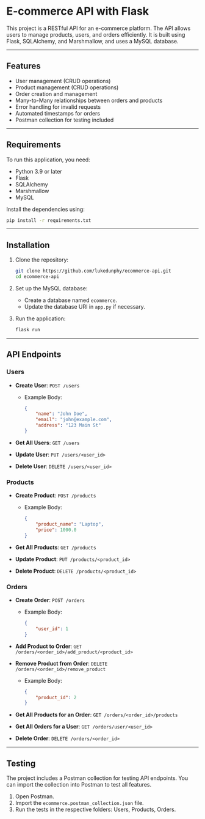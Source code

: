 # E-commerce API with Flask

This project is a RESTful API for an e-commerce platform. The API allows users to manage products, users, and orders efficiently. It is built using Flask, SQLAlchemy, and Marshmallow, and uses a MySQL database.

---

## Features

- User management (CRUD operations)
- Product management (CRUD operations)
- Order creation and management
- Many-to-Many relationships between orders and products
- Error handling for invalid requests
- Automated timestamps for orders
- Postman collection for testing included

---

## Requirements

To run this application, you need:

- Python 3.9 or later
- Flask
- SQLAlchemy
- Marshmallow
- MySQL

Install the dependencies using:
```bash
pip install -r requirements.txt
```

---

## Installation

1. Clone the repository:
   ```bash
   git clone https://github.com/lukedunphy/ecommerce-api.git
   cd ecommerce-api
   ```

2. Set up the MySQL database:
   - Create a database named `ecommerce`.
   - Update the database URI in `app.py` if necessary.

3. Run the application:
   ```bash
   flask run
   ```

---

## API Endpoints

### Users

- **Create User**: `POST /users`
  - Example Body:
    ```json
    {
        "name": "John Doe",
        "email": "john@example.com",
        "address": "123 Main St"
    }
    ```

- **Get All Users**: `GET /users`
- **Update User**: `PUT /users/<user_id>`
- **Delete User**: `DELETE /users/<user_id>`

### Products

- **Create Product**: `POST /products`
  - Example Body:
    ```json
    {
        "product_name": "Laptop",
        "price": 1000.0
    }
    ```

- **Get All Products**: `GET /products`
- **Update Product**: `PUT /products/<product_id>`
- **Delete Product**: `DELETE /products/<product_id>`

### Orders

- **Create Order**: `POST /orders`
  - Example Body:
    ```json
    {
        "user_id": 1
    }
    ```

- **Add Product to Order**: `GET /orders/<order_id>/add_product/<product_id>`
- **Remove Product from Order**: `DELETE /orders/<order_id>/remove_product`
  - Example Body:
    ```json
    {
        "product_id": 2
    }
    ```

- **Get All Products for an Order**: `GET /orders/<order_id>/products`
- **Get All Orders for a User**: `GET /orders/user/<user_id>`
- **Delete Order**: `DELETE /orders/<order_id>`

---

## Testing

The project includes a Postman collection for testing API endpoints. You can import the collection into Postman to test all features.

1. Open Postman.
2. Import the `ecommerce.postman_collection.json` file.
3. Run the tests in the respective folders: Users, Products, Orders.
